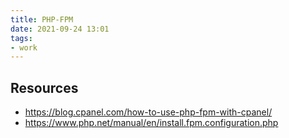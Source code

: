 ```yaml
---
title: PHP-FPM
date: 2021-09-24 13:01
tags:
- work
---
```


## Resources

* <https://blog.cpanel.com/how-to-use-php-fpm-with-cpanel/>
* <https://www.php.net/manual/en/install.fpm.configuration.php> 
